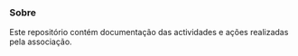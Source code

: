 ### Sobre
Este repositório contém documentação das actividades e ações realizadas pela associação. 
